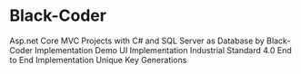 # Black-Coder
Asp.net Core MVC Projects with C# and SQL Server as Database by Black-Coder
Implementation Demo 
UI Implementation
Industrial Standard 4.0
End to End Implementation
Unique Key Generations
